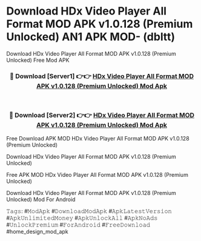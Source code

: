 # Download HDx Video Player All Format MOD APK v1.0.128 (Premium Unlocked) AN1 APK MOD- (dbltt)
Download HDx Video Player All Format MOD APK v1.0.128 (Premium Unlocked) Free Mod APK

<div align="center">
<h3>🔴 Download [Server1] 👉👉 <a href="https://apk-comot.site?title=HDx_Video_Player_All_Format_MOD_APK_v1.0.128_(Premium_Unlocked)">HDx Video Player All Format MOD APK v1.0.128 (Premium Unlocked) Mod Apk</a></h3><br>

<h3>🔴 Download [Server2] 👉👉 <a href="https://apk-comot.site?title=HDx_Video_Player_All_Format_MOD_APK_v1.0.128_(Premium_Unlocked)">HDx Video Player All Format MOD APK v1.0.128 (Premium Unlocked) Mod Apk</a></h3>
</div>


Free Download APK MOD HDx Video Player All Format MOD APK v1.0.128 (Premium Unlocked)

Download HDx Video Player All Format MOD APK v1.0.128 (Premium Unlocked) 

Free APK MOD HDx Video Player All Format MOD APK v1.0.128 (Premium Unlocked) 

Download HDx Video Player All Format MOD APK v1.0.128 (Premium Unlocked) Mod For Android

𝚃𝚊𝚐𝚜: #𝙼𝚘𝚍𝙰𝚙𝚔 #𝙳𝚘𝚠𝚗𝚕𝚘𝚊𝚍𝙼𝚘𝚍𝙰𝚙𝚔 #𝙰𝚙𝚔𝙻𝚊𝚝𝚎𝚜𝚝𝚅𝚎𝚛𝚜𝚒𝚘𝚗 #𝙰𝚙𝚔𝚄𝚗𝚕𝚒𝚖𝚒𝚝𝚎𝚍𝙼𝚘𝚗𝚎𝚢 #𝙰𝚙𝚔𝚄𝚗𝚕𝚘𝚌𝚔𝙰𝚕𝚕 #𝙰𝚙𝚔𝙽𝚘𝙰𝚍𝚜 #𝚄𝚗𝚕𝚘𝚌𝚔𝙿𝚛𝚎𝚖𝚒𝚞𝚖 #𝙵𝚘𝚛𝙰𝚗𝚍𝚛𝚘𝚒𝚍 #𝙵𝚛𝚎𝚎𝙳𝚘𝚠𝚗𝚕𝚘𝚊𝚍 #home_design_mod_apk